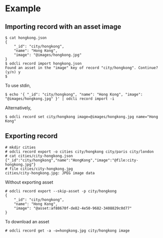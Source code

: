 # Example

## Importing record with an asset image

    $ cat hongkong.json
    {
        "_id": "city/hongkong",
        "name": "Hong Kong",
        "image": "@images/hongkong.jpg"
    }
    $ odcli record import hongkong.json
    Found an asset in the "image" key of record "city/hongkong". Continue? (y/n) y
    $

To use stdin,

    $ echo '{ "_id": "city/hongkong", "name": "Hong Kong", "image": "@images/hongkong.jpg" }' | odcli record import -i

Alternatively,

    $ odcli record set city/hongkong image=@images/hongkong.jpg name="Hong Kong"

## Exporting record

    # mkdir cities
    # odcli record export -o cities city/hongkong city/paris city/london
    # cat cities/city-hongkong.json
    {"_id":"city/hongkong","name":"HongKong","image":"@file:city-hongkong.jpg"}
    # file cities/city-hongkong.jpg
    cities/city-hongkong.jpg: JPEG image data

Without exporting asset

    # odcli record export --skip-asset -p city/hongkong
    {
        "_id": "city/hongkong",
        "name": "Hong Kong",
        "image": "@asset:af88670f-de82-4e50-9682-3408829c0d77"
    }

To download an asset

    # odcli record get -a -o=hongkong.jpg city/hongkong image
